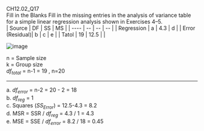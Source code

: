 CH12.02_Q17  
Fill in the Blanks Fill in the missing entries in the analysis of variance table for a simple linear regression analysis shown in Exercises 4–5.  
| Source       | DF    | SS   | MS |
| ----         | --    | --   | -- |
| Regression   |  a      | 4.3  |  d   |
| Error (Residual)|  b   |  c    |  e  |
| Tatol        | 19    | 12.5 |    |  

![image](https://github.com/user-attachments/assets/aa14814b-91c3-4e8a-b8d0-af592dbfabf2)

n = Sample size   
k = Group size  
$df_{total}$ = n-1 = 19 , n=20  

---
a. $df_{error}$ = n-2 = 20 - 2 = 18  
b. $df_{reg}$ = 1  
c. Squares ($SS_{Error}$) = 12.5-4.3 = 8.2  
d. MSR = SSR / $df_{reg}$ = 4.3 / 1 = 4.3  
e. MSE = SSE / $df_{error}$ = 8.2 / 18 = 0.45  
